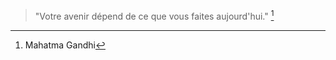 <!--
<div class="wrap mb">

  <h1>{% t title.home %}</h1>
  <p>{% t desc.home %}</p>

</div>
-->

>"Votre avenir dépend de ce que vous faites aujourd'hui." [^1]

[^1]: Mahatma Gandhi
